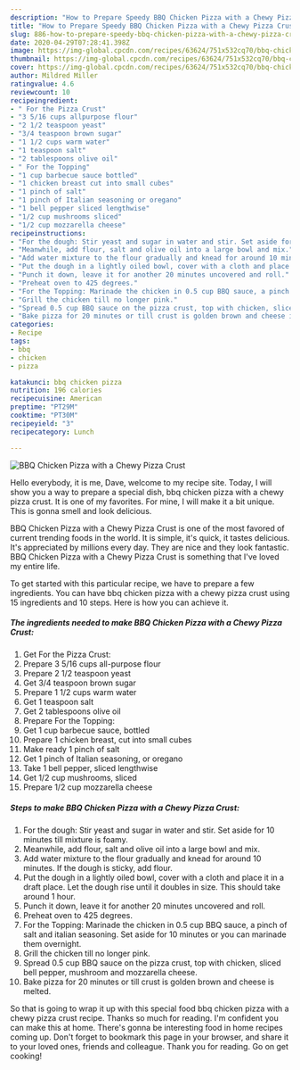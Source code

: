 ```yaml
---
description: "How to Prepare Speedy BBQ Chicken Pizza with a Chewy Pizza Crust"
title: "How to Prepare Speedy BBQ Chicken Pizza with a Chewy Pizza Crust"
slug: 886-how-to-prepare-speedy-bbq-chicken-pizza-with-a-chewy-pizza-crust
date: 2020-04-29T07:28:41.398Z
image: https://img-global.cpcdn.com/recipes/63624/751x532cq70/bbq-chicken-pizza-with-a-chewy-pizza-crust-recipe-main-photo.jpg
thumbnail: https://img-global.cpcdn.com/recipes/63624/751x532cq70/bbq-chicken-pizza-with-a-chewy-pizza-crust-recipe-main-photo.jpg
cover: https://img-global.cpcdn.com/recipes/63624/751x532cq70/bbq-chicken-pizza-with-a-chewy-pizza-crust-recipe-main-photo.jpg
author: Mildred Miller
ratingvalue: 4.6
reviewcount: 10
recipeingredient:
- " For the Pizza Crust"
- "3 5/16 cups allpurpose flour"
- "2 1/2 teaspoon yeast"
- "3/4 teaspoon brown sugar"
- "1 1/2 cups warm water"
- "1 teaspoon salt"
- "2 tablespoons olive oil"
- " For the Topping"
- "1 cup barbecue sauce bottled"
- "1 chicken breast cut into small cubes"
- "1 pinch of salt"
- "1 pinch of Italian seasoning or oregano"
- "1 bell pepper sliced lengthwise"
- "1/2 cup mushrooms sliced"
- "1/2 cup mozzarella cheese"
recipeinstructions:
- "For the dough: Stir yeast and sugar in water and stir. Set aside for 10 minutes till mixture is foamy."
- "Meanwhile, add flour, salt and olive oil into a large bowl and mix."
- "Add water mixture to the flour gradually and knead for around 10 minutes. If the dough is sticky, add flour."
- "Put the dough in a lightly oiled bowl, cover with a cloth and place it in a draft place. Let the dough rise until it doubles in size. This should take around 1 hour."
- "Punch it down, leave it for another 20 minutes uncovered and roll."
- "Preheat oven to 425 degrees."
- "For the Topping: Marinade the chicken in 0.5 cup BBQ sauce, a pinch of salt and italian seasoning. Set aside for 10 minutes or you can marinade them overnight."
- "Grill the chicken till no longer pink."
- "Spread 0.5 cup BBQ sauce on the pizza crust, top with chicken, sliced bell pepper, mushroom and mozzarella cheese."
- "Bake pizza for 20 minutes or till crust is golden brown and cheese is melted."
categories:
- Recipe
tags:
- bbq
- chicken
- pizza

katakunci: bbq chicken pizza 
nutrition: 196 calories
recipecuisine: American
preptime: "PT29M"
cooktime: "PT30M"
recipeyield: "3"
recipecategory: Lunch

---
```



![BBQ Chicken Pizza with a Chewy Pizza Crust](https://img-global.cpcdn.com/recipes/63624/751x532cq70/bbq-chicken-pizza-with-a-chewy-pizza-crust-recipe-main-photo.jpg)

Hello everybody, it is me, Dave, welcome to my recipe site. Today, I will show you a way to prepare a special dish, bbq chicken pizza with a chewy pizza crust. It is one of my favorites. For mine, I will make it a bit unique. This is gonna smell and look delicious.

BBQ Chicken Pizza with a Chewy Pizza Crust is one of the most favored of current trending foods in the world. It is simple, it's quick, it tastes delicious. It's appreciated by millions every day. They are nice and they look fantastic. BBQ Chicken Pizza with a Chewy Pizza Crust is something that I've loved my entire life.




To get started with this particular recipe, we have to prepare a few ingredients. You can have bbq chicken pizza with a chewy pizza crust using 15 ingredients and 10 steps. Here is how you can achieve it.

<!--inarticleads1-->

##### The ingredients needed to make BBQ Chicken Pizza with a Chewy Pizza Crust:

1. Get  For the Pizza Crust:
1. Prepare 3 5/16 cups all-purpose flour
1. Prepare 2 1/2 teaspoon yeast
1. Get 3/4 teaspoon brown sugar
1. Prepare 1 1/2 cups warm water
1. Get 1 teaspoon salt
1. Get 2 tablespoons olive oil
1. Prepare  For the Topping:
1. Get 1 cup barbecue sauce, bottled
1. Prepare 1 chicken breast, cut into small cubes
1. Make ready 1 pinch of salt
1. Get 1 pinch of Italian seasoning, or oregano
1. Take 1 bell pepper, sliced lengthwise
1. Get 1/2 cup mushrooms, sliced
1. Prepare 1/2 cup mozzarella cheese




<!--inarticleads2-->

##### Steps to make BBQ Chicken Pizza with a Chewy Pizza Crust:

1. For the dough: Stir yeast and sugar in water and stir. Set aside for 10 minutes till mixture is foamy.
1. Meanwhile, add flour, salt and olive oil into a large bowl and mix.
1. Add water mixture to the flour gradually and knead for around 10 minutes. If the dough is sticky, add flour.
1. Put the dough in a lightly oiled bowl, cover with a cloth and place it in a draft place. Let the dough rise until it doubles in size. This should take around 1 hour.
1. Punch it down, leave it for another 20 minutes uncovered and roll.
1. Preheat oven to 425 degrees.
1. For the Topping: Marinade the chicken in 0.5 cup BBQ sauce, a pinch of salt and italian seasoning. Set aside for 10 minutes or you can marinade them overnight.
1. Grill the chicken till no longer pink.
1. Spread 0.5 cup BBQ sauce on the pizza crust, top with chicken, sliced bell pepper, mushroom and mozzarella cheese.
1. Bake pizza for 20 minutes or till crust is golden brown and cheese is melted.




So that is going to wrap it up with this special food bbq chicken pizza with a chewy pizza crust recipe. Thanks so much for reading. I'm confident you can make this at home. There's gonna be interesting food in home recipes coming up. Don't forget to bookmark this page in your browser, and share it to your loved ones, friends and colleague. Thank you for reading. Go on get cooking!
